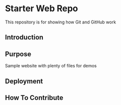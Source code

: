 # Starter Web Repo

This repository is for showing how Git and GitHub work

## Introduction

## Purpose

Sample website with plenty of files for demos

## Deployment 

## How To Contribute